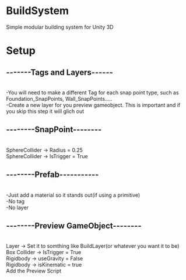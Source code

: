 # BuildSystem
Simple modular building system for Unity 3D


<h1>Setup</h1>

 <h2>-------Tags and Layers------</h2>
 <br/>-You will need to make a different Tag for each snap point type, such as Foundation_SnapPoints, Wall_SnapPoints.....
 <br/>-Create a new layer for you preview gameobject. This is important and if you skip this step it will glich out 

<h2>--------SnapPoint--------</h2>
<br/>SphereCollider -> Radius = 0.25
<br/>SphereCollider -> IsTrigger = True

<h2>--------Prefab-----------</h2>
<br/>-Just add a material so it stands out(if using a primitive)
<br/>-No tag
<br/>-No layer

<h2>--------Preview GameObject--------</h2>
<br/>Layer -> Set it to somthing like BuildLayer(or whatever you want it to be)
<br/>Box Collider -> IsTrigger = True
<br/>Rigidbody -> useGravity = False
<br/>Rigidbody -> isKinematic = true
<br/>Add the Preview Script 
